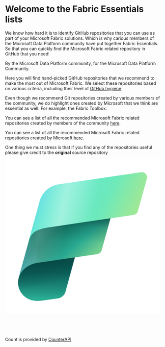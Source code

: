 # Welcome to the Fabric Essentials lists

We know how hard it is to identify GitHub repositories that you can use as part of your Microsoft Fabric solutions. Which is why carious members of the Microsoft Data Platform community have put together Fabric Essentials. So that you can quickly find the Microsoft Fabric related repository in GitHub that you need! 

By the Microsoft Data Platform community, for the Microsoft Data Platform Community.

Here you will find hand-picked GitHub repositories that we recommend to make the most out of Microsoft Fabric. We select these repositories based on various criteria, including their level of [GitHub hygiene](https://www.kevinrchant.com/2022/07/05/github-hygiene-for-microsoft-data-platform-repositories/).

Even though we recommend Git repositories created by various members of the community, we do highlight ones created by Microsoft that we think are essential as well. For example, the Fabric Toolbox.

You can see a list of all the recommended Microsoft Fabric related repositories created by members of the community [here](communityforks.md).

You can see a list of all the recommended Microsoft Fabric related repositories created by Microsoft [here](microsoftforks.md).

One thing we must stress is that if you find any of the repositories useful please give credit to the **original** source repository

<p align="center">
    <img src="./images/fabric_48_color.png" alt="Microsoft Fabric">
</p>

<!-- counterAPI library -->
<script src="https://counterapi.com/c.js?ns=FabricEssentials.github.io/" async ></script>
<!-- Add the counter instance-->
<div class="counterapi" label="views" style="min-height:44px" ></div>

Count is provided by [CounterAPI](https://counterapi.com/)

